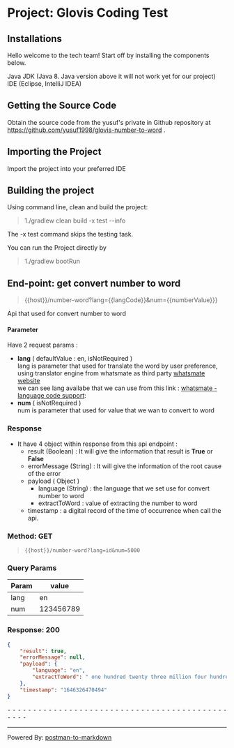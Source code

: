 # Project: Glovis Coding Test

## Installations
Hello welcome to the tech team! Start off by installing the components below.

Java JDK (Java 8. Java version above it will not work yet for our project)
IDE (Eclipse, IntelliJ IDEA)

## Getting the Source Code
Obtain the source code from the yusuf's private in Github repository at https://github.com/yusuf1998/glovis-number-to-word .

## Importing the Project
Import the project into your preferred IDE

## Building the project
Using command line, clean and build the project:

> 1./gradlew clean build -x test --info

The -x test command skips the testing task.

You can run the Project directly by

> 1./gradlew bootRun


## End-point: get convert number to word
> {{host}}/number-word?lang={{langCode}}&num={{numberValue}}}

Api that used for convert number to word

#### Parameter

Have 2 request params :

*   **lang** ( defaultValue : en, isNotRequired )  
    lang is parameter that used for translate the word by user preference, using translator engine from whatsmate as third party [whatsmate website](https://www.whatsmate.net/)  
    we can see lang availabe that we can use from this link : [whatsmate - language code support](http://api.whatsmate.net/v1/translation/supported-codes):
*   **num** ( isNotRequired )  
    num is parameter that used for value that we wan to convert to word  
    

### Response

*   It have 4 object within response from this api endpoint :
    *   result (Boolean) : It will give the information that result is **True** or **False**
    *   errorMessage (String) : It will give the information of the root cause of the error
    *   payload ( Object )
        *   language (String) : the language that we set use for convert number to word
        *   extractToWord : value of extracting the number to word
    *   timestamp : a digital record of the time of occurrence when call the api.
### Method: GET
>```
>{{host}}/number-word?lang=id&num=5000
>```
### Query Params

|Param|value|
|---|---|
|lang|en|
|num|123456789|


### Response: 200
```json
{
    "result": true,
    "errorMessage": null,
    "payload": {
        "language": "en",
        "extractToWord": " one hundred twenty three million four hundred fifty six thousand seven hundred eighty nine "
    },
    "timestamp": "1646326470494"
}
```


⁃ ⁃ ⁃ ⁃ ⁃ ⁃ ⁃ ⁃ ⁃ ⁃ ⁃ ⁃ ⁃ ⁃ ⁃ ⁃ ⁃ ⁃ ⁃ ⁃ ⁃ ⁃ ⁃ ⁃ ⁃ ⁃ ⁃ ⁃ ⁃ ⁃ ⁃ ⁃ ⁃ ⁃ ⁃ ⁃ ⁃ ⁃ ⁃ ⁃ ⁃ ⁃ ⁃ ⁃ ⁃ ⁃ ⁃
_________________________________________________
Powered By: [postman-to-markdown](https://github.com/bautistaj/postman-to-markdown/)
